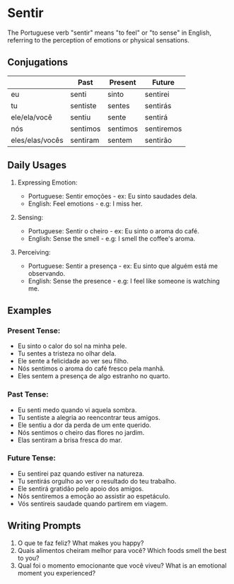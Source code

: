 # Sentir

The Portuguese verb "sentir" means "to feel" or "to sense" in English, referring to the perception of emotions or physical sensations.

## Conjugations

|                 | Past     | Present  | Future     |
| --------------- | -------- | -------- | ---------- |
| eu              | senti    | sinto    | sentirei   |
| tu              | sentiste | sentes   | sentirás   |
| ele/ela/você    | sentiu   | sente    | sentirá    |
| nós             | sentimos | sentimos | sentiremos |
| eles/elas/vocês | sentiram | sentem   | sentirão   |

## Daily Usages

1. Expressing Emotion:

   - Portuguese: Sentir emoções - ex: Eu sinto saudades dela.
   - English: Feel emotions - e.g: I miss her.

2. Sensing:

   - Portuguese: Sentir o cheiro - ex: Eu sinto o aroma do café.
   - English: Sense the smell - e.g: I smell the coffee's aroma.

3. Perceiving:

   - Portuguese: Sentir a presença - ex: Eu sinto que alguém está me observando.
   - English: Sense the presence - e.g: I feel like someone is watching me.

## Examples

### Present Tense:

- Eu sinto o calor do sol na minha pele.
- Tu sentes a tristeza no olhar dela.
- Ele sente a felicidade ao ver seu filho.
- Nós sentimos o aroma do café fresco pela manhã.
- Eles sentem a presença de algo estranho no quarto.

### Past Tense:

- Eu senti medo quando vi aquela sombra.
- Tu sentiste a alegria ao reencontrar teus amigos.
- Ele sentiu a dor da perda de um ente querido.
- Nós sentimos o cheiro das flores no jardim.
- Elas sentiram a brisa fresca do mar.

### Future Tense:

- Eu sentirei paz quando estiver na natureza.
- Tu sentirás orgulho ao ver o resultado do teu trabalho.
- Ele sentirá gratidão pelo apoio dos amigos.
- Nós sentiremos a emoção ao assistir ao espetáculo.
- Vós sentireis saudade quando partirem em viagem.

## Writing Prompts

1. O que te faz feliz? What makes you happy?
2. Quais alimentos cheiram melhor para você? Which foods smell the best to you?
3. Qual foi o momento emocionante que você viveu? What is an emotional moment you experienced?
